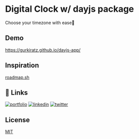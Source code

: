 # Digital Clock w/ dayjs package
Choose your timezone with ease🚀

## Demo
https://gurkiratz.github.io/dayjs-app/


## Inspiration
[roadmap.sh](https://roadmap.sh/full-stack)


## 🔗 Links
[![portfolio](https://img.shields.io/badge/my_portfolio-000?style=for-the-badge&logo=ko-fi&logoColor=white)](https://github.com/gurkiratz)
[![linkedin](https://img.shields.io/badge/linkedin-0A66C2?style=for-the-badge&logo=linkedin&logoColor=white)](https://www.linkedin.com/in/gurkiratz)
[![twitter](https://img.shields.io/badge/twitter-1DA1F2?style=for-the-badge&logo=twitter&logoColor=white)](https://twitter.com/theGurSingh)


## License
[MIT](https://choosealicense.com/licenses/mit/)

